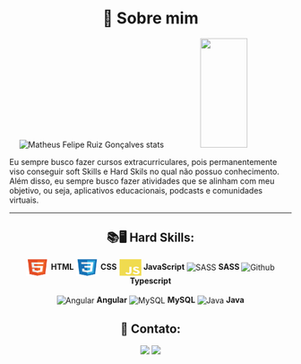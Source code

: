 

<div align="center"><h1> 📑 Sobre mim </h1></div>
<div align="center">  
  <img width="49%" height="195px" src="https://github-readme-stats.vercel.app/api?username=MatheusFelipeRuiz&show_icons=true&count_private=true&hide_border=true&title_color=CC2936&icon_color=CC2936&text_color=c9d1d9&bg_color=0d1117" alt="Matheus Felipe Ruiz Gonçalves stats" /> 
  <img width="41%" height="195px" src="https://github-readme-stats.vercel.app/api/top-langs/?username=MatheusFelipeRuiz&layout=compact&hide_border=true&title_color=fff&text_color=fff&bg_color=000" />
</div>
<p>Eu sempre busco fazer cursos extracurriculares, pois permanentemente viso conseguir soft Skills e Hard Skils no qual não possuo conhecimento. Além disso, eu sempre busco fazer atividades que se alinham com meu objetivo, ou seja, aplicativos educacionais, podcasts e comunidades virtuais.</p>


<hr>
  <div align="center"><h2>📚🖥 Hard Skills: </h2></div>

 <div style="display: inline_block"; align="center">
  <img align="center" alt="HTML" height="30" width="40" src="https://raw.githubusercontent.com/devicons/devicon/master/icons/html5/html5-original.svg"> 
  <strong> HTML</strong>
  <img align="center" alt="CSS" height="30" width="40" src="https://raw.githubusercontent.com/devicons/devicon/master/icons/css3/css3-original.svg"> 
  <strong>CSS</strong>
  <img align="center" alt="JavaScript" height="30" width="40" src="https://raw.githubusercontent.com/devicons/devicon/master/icons/javascript/javascript-plain.svg">     
  <strong>JavaScript</strong>
  <img align ="center" alt="SASS" height="30" width="40" src="https://cdn.jsdelivr.net/gh/devicons/devicon/icons/sass/sass-original.svg" />
  <strong>SASS </strong>
  <img align ="center" alt="Github" height="30" width="40" src="https://cdn.jsdelivr.net/gh/devicons/devicon/icons/typescript/typescript-original.svg" />       
  <strong>Typescript</strong></br></br>
  <img align="center" alt="Angular" height="30" width="40" src="https://cdn.jsdelivr.net/gh/devicons/devicon/icons/angularjs/angularjs-original.svg" />
  <strong>Angular</strong>
  <img align="center" alt="MySQL" height="30" width="40" src="https://cdn.jsdelivr.net/gh/devicons/devicon/icons/mysql/mysql-original.svg" />
  <strong>MySQL</strong> 
  <img align="center" alt="Java" height="30" width="40" src="https://cdn.jsdelivr.net/gh/devicons/devicon/icons/java/java-original.svg" />
  <strong>Java</strong>
</div>
   
                                                                                                                                        
  
<div align="center"><h2> 📱 Contato: </h1></div>
  <div align="center"> 
  <a href="https://www.instagram.com/matheusfrg/" target="_blank"><img src="https://img.shields.io/badge/-Instagram-%23E4405F?style=for-the-badge&logo=instagram&logoColor=white" target="_blank"></a>
  <a href="https://www.linkedin.com/in/matheus-felipe-ruiz-gon%C3%A7alves-ti/" target="_blank"><img src="https://img.shields.io/badge/-LinkedIn-%230077B5?style=for-the-badge&logo=linkedin&logoColor=white" target="_blank"></a> 
</div> 
  
  

